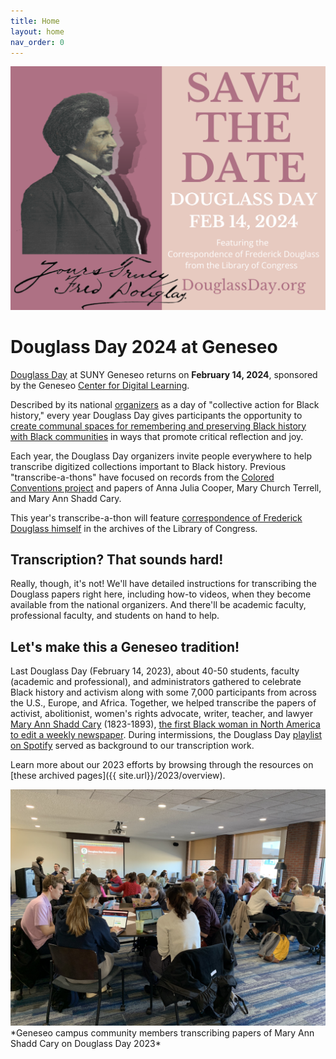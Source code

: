 ```yaml
---
title: Home
layout: home
nav_order: 0
---
```


<div style="text-align: center;"><a href="https://douglassday.org"><img src="assets/save-the-date-2024.png" alt="Save the Date graphic for Douglass Day 2024" /></a></div>

# Douglass Day 2024 at Geneseo

[Douglass Day](https://douglassday.org) at SUNY Geneseo returns on **February 14, 2024**, sponsored by the Geneseo [Center for Digital Learning](https://geneseo.edu/cdl).

Described by its national [organizers](https://douglassday.org/about/) as a day of "collective action for Black history," every year Douglass Day gives participants the opportunity to [create communal spaces for remembering and preserving Black history with Black communities](https://douglassday.org/about/principles/) in ways that promote critical reflection and joy.

Each year, the Douglass Day organizers invite people everywhere to help transcribe digitized collections important to Black history. Previous "transcribe-a-thons" have focused on records from the [Colored Conventions project](https://coloredconventions.org/) and papers of Anna Julia Cooper, Mary Church Terrell, and Mary Ann Shadd Cary.

This year's transcribe-a-thon will feature [correspondence of Frederick Douglass himself](https://www.loc.gov/search/?fa=partof:frederick+douglass+papers:+general+correspondence,+1841-1912) in the archives of the Library of Congress.

## Transcription? That sounds hard!

Really, though, it's not! We'll have detailed instructions for transcribing the Douglass papers right here, including how-to videos, when they become available from the national organizers. And there'll be academic faculty, professional faculty, and students on hand to help.

## Let's make this a Geneseo tradition!

Last Douglass Day (February 14, 2023), about 40-50 students, faculty (academic and professional), and administrators gathered to celebrate Black history and activism along with some 7,000 participants from across the U.S., Europe, and Africa. Together, we helped transcribe the papers of activist, abolitionist, women's rights advocate, writer, teacher, and lawyer [Mary Ann Shadd Cary](https://www.zooniverse.org/projects/douglassday/transcribe-shadd-cary) (1823-1893), [the first Black woman in North America to edit a weekly newspaper](https://www.womenofthehall.org/inductee/mary-ann-shadd-cary/). During intermissions, the Douglass Day [playlist on Spotify](https://open.spotify.com/playlist/2XWu7KUki8NL5ps1FT7PC7?si=1234136005f24f7a&nd=1) served as background to our transcription work.

Learn more about our 2023 efforts by browsing through the resources on [these archived pages]({{ site.url}}/2023/overview).

<img src="assets/douglass-day-transcribers-at-work.jpg" alt="Geneseo Douglass Day 2023 participants transcribing papers of Mary Ann Shadd Cary on Zooniverse" />  
*Geneseo campus community members transcribing papers of Mary Ann Shadd Cary on Douglass Day 2023*